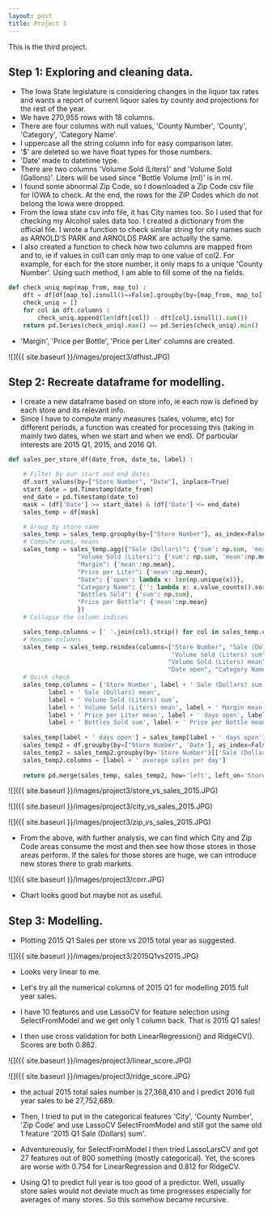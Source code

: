 ```yaml
---
layout: post
title: Project 3
---
```


This is the third project.

## Step 1: Exploring and cleaning data.
- The Iowa State legislature is considering changes in the liquor tax rates and wants a report of current liquor sales by county and projections for the rest of the year.
- We have 270,955 rows with 18 columns. 
- There are four columns with null values, 'County Number', 'County', 'Category', 'Category Name'.
- I uppercase all the string column info for easy comparison later.
- '$' are deleted so we have float types for those numbers.
- 'Date' made to datetime type.
- There are two columns 'Volume Sold (Liters)' and 'Volume Sold (Gallons)'. Liters will be used since "Bottle Volume (ml)' is in ml.
- I found some abnormal Zip Code, so I downloaded a Zip Code csv file for IOWA to check. At the end, the rows for the ZIP Codes which do not belong the Iowa were dropped.
- From the Iowa state csv info file, it has City names too. So I used that for checking my Alcohol sales data too. I created a dictionary from the official file. I wrote a function to check similar string for city names such as ARNOLD'S PARK and ARNOLDS PARK are actually the same. 
- I also created a function to check how two columns are mapped from and to, ie if values in col1 can only map to one value of col2. For example, for each for the store number, it only maps to a unique 'County Number'. Using such method, I am able to fill some of the na fields.

```python
def check_uniq_map(map_from, map_to) :
    dft = df[df[map_to].isnull()==False].groupby(by=[map_from, map_to])[[map_to]].count().unstack(level=0)
    check_uniq = []
    for col in dft.columns : 
        check_uniq.append(len(dft[col]) - dft[col].isnull().sum())
    return pd.Series(check_uniq).max() == pd.Series(check_uniq).min() 
```    
    
- 'Margin', 'Price per Bottle', 'Price per Liter' columns are created.

![]({{ site.baseurl }}/images/project3/dfhist.JPG)


## Step 2: Recreate dataframe for modelling.
- I create a new dataframe based on store info, ie each row is defined by each store and its relevant info.
- Since I have to compute many measures (sales, volume, etc) for different periods, a function was created for processing this (taking in mainly two dates, when we start and when we end). Of particular interests are 2015 Q1, 2015, and 2016 Q1.

```python
def sales_per_store_df(date_from, date_to, label) :

    # Filter by our start and end dates
    df.sort_values(by=["Store Number", "Date"], inplace=True)
    start_date = pd.Timestamp(date_from)
    end_date = pd.Timestamp(date_to)
    mask = (df['Date'] >= start_date) & (df['Date'] <= end_date)
    sales_temp = df[mask]

    # Group by store name
    sales_temp = sales_temp.groupby(by=["Store Number"], as_index=False)
    # Compute sums, means
    sales_temp = sales_temp.agg({"Sale (Dollars)": {'sum': np.sum, 'mean':np.mean},
                   "Volume Sold (Liters)": {'sum': np.sum, 'mean':np.mean},
                   "Margin": {'mean':np.mean},
                   "Price per Liter": {'mean':np.mean},
                   "Date": {'open': lambda x: len(np.unique(x))},
                   "Category Name": {'': lambda x: x.value_counts().sort_values(ascending=False).index[0]},
                   "Bottles Sold": {'sum': np.sum},
                   "Price per Bottle": {'mean':np.mean}
                   })
    # Collapse the column indices

    sales_temp.columns = [' '.join(col).strip() for col in sales_temp.columns.values]
    # Rename columns
    sales_temp = sales_temp.reindex(columns=["Store Number", "Sale (Dollars) sum", "Sale (Dollars) mean", 
                                             "Volume Sold (Liters) sum", 
                                            "Volume Sold (Liters) mean", "Margin mean", "Price per Liter mean", 
                                            "Date open", "Category Name", "Bottles Sold sum", "Price per Bottle mean"])
    # Quick check
    sales_temp.columns = ['Store Number', label + ' Sale (Dollars) sum',
           label + ' Sale (Dollars) mean', 
           label + ' Volume Sold (Liters) sum', 
           label + ' Volume Sold (Liters) mean', label + ' Margin mean',
           label + ' Price per Liter mean', label + ' days open', label + ' most fav category',
           label + ' Bottles Sold sum', label + ' Price per Bottle mean' ]
    
    sales_temp[label + ' days open'] = sales_temp[label + ' days open'].astype(int)
    sales_temp2 = df.groupby(by=["Store Number", 'Date'], as_index=False)['Sale (Dollars)'].mean()
    sales_temp2 = sales_temp2.groupby(by='Store Number')[['Sale (Dollars)']].mean()
    sales_temp2.columns = [label + ' average sales per day']
    
    return pd.merge(sales_temp, sales_temp2, how='left', left_on='Store Number', right_index=True)
```

![]({{ site.baseurl }}/images/project3/store_vs_sales_2015.JPG)

![]({{ site.baseurl }}/images/project3/city_vs_sales_2015.JPG)

![]({{ site.baseurl }}/images/project3/zip_vs_sales_2015.JPG)

- From the above, with further analysis, we can find which City and Zip Code areas consume the most and then see how those stores in those areas perform. If the sales for those stores are huge, we can introduce new stores there to grab markets.


![]({{ site.baseurl }}/images/project3/corr.JPG)

- Chart looks good but maybe not as useful.



## Step 3: Modelling.

- Plotting 2015 Q1 Sales per store vs 2015 total year as suggested.

![]({{ site.baseurl }}/images/project3/2015Q1vs2015.JPG)


- Looks very linear to me.

- Let's try all the numerical columns of 2015 Q1 for modelling 2015 full year sales.

- I have 10 features and use LassoCV for feature selection using SelectFromModel and we get only 1 column back. That is 2015 Q1 sales!

- I then use cross validation for both LinearRegression() and RidgeCV(). Scores are both 0.862.

![]({{ site.baseurl }}/images/project3/linear_score.JPG)

![]({{ site.baseurl }}/images/project3/ridge_score.JPG)

- the actual 2015 total sales number is 27,368,410 and I predict 2016 full year sales to be 27,752,689.

- Then, I tried to put in the categorical features 'City', 'County Number', 'Zip Code' and use LassoCV SelectFromModel and still got the same old 1 feature '2015 Q1 Sale (Dollars) sum'.

- Adventureously, for SelectFromModel I then tried LassoLarsCV and got 27 features out of 800 something (mostly categorical). Yet, the scores are worse with 0.754 for LinearRegression and 0.812 for RidgeCV.

- Using Q1 to predict full year is too good of a predictor. Well, usually store sales would not deviate much as time progresses especially for averages of many stores. So this somehow became recursive.

